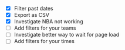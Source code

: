 - [x] Filter past dates
- [x] Export as CSV
- [x] Investigate NBA not working
- [ ] Add filters for your teams
- [ ] Investigate better way to wait for page load
- [ ] Add filters for your times